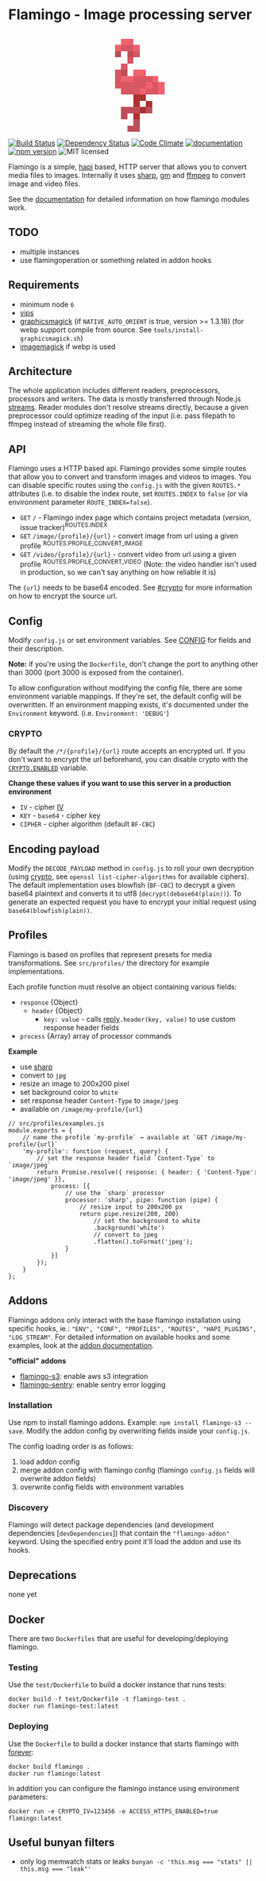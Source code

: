# Flamingo - Image processing server

<div style="text-align:center">
  <img style="width: 200px;image-rendering: -moz-crisp-edges;image-rendering: -o-crisp-edges;image-rendering: -webkit-optimize-contrast;-ms-interpolation-mode: nearest-neighbor;image-rendering: pixelated;" src="data:image/png;base64,iVBORw0KGgoAAAANSUhEUgAAABAAAAAQCAYAAAAf8/9hAAAAuElEQVQ4jbWRMQqDQBBFnyGVSJpUkj72e4/UphUP4FlyAEkteIecIPZeQAlYiW67qTagzKIo+eWy78+fP/Av9Ulm+iQzS/88F9zqAYDQDzg9H+I/gIP0+O4+REXuNXrEGm1SHaeLK+yGxRXqODWNHoHlMsVy6jg1oR8ATDqQChUTWHAOt3pgnkY0iIp8MsXCm1QqZUqltl/Dwi6Towt83e4/oARzvlyhqtZPtga74s+TSHKecQ0M8AXIOlSRGTKPKQAAAABJRU5ErkJggg==" alt="">
</div>

[![Build Status](https://travis-ci.org/piobyte/flamingo.png?branch=master)](https://travis-ci.org/piobyte/flamingo)
[![Dependency Status](https://david-dm.org/piobyte/flamingo.svg)](https://david-dm.org/piobyte/flamingo)
[![Code Climate](https://codeclimate.com/github/piobyte/flamingo.png)](https://codeclimate.com/github/piobyte/flamingo)
[![documentation](http://inch-ci.org/github/piobyte/flamingo.svg?branch=master)](http://inch-ci.org/github/piobyte/flamingo)
[![npm version](https://badge.fury.io/js/flamingo.svg)](https://www.npmjs.com/package/flamingo)
![MIT licensed](https://img.shields.io/github/license/piobyte/flamingo.svg)

Flamingo is a simple, [hapi](http://hapijs.com/) based, HTTP server that allows you to convert media files to images.
Internally it uses [sharp](https://github.com/lovell/sharp), [gm](https://github.com/aheckmann/gm) and [ffmpeg](https://github.com/fluent-ffmpeg/node-fluent-ffmpeg) to convert image and video files.

See the [documentation](https://piobyte.github.io/flamingo/) for detailed information on how flamingo modules work.

## TODO

- multiple instances
- use flamingoperation or something related in addon hooks

## Requirements

- minimum node `6`
- [vips](http://www.vips.ecs.soton.ac.uk/index.php?title=VIPS)
- [graphicsmagick](http://www.graphicsmagick.org/) (if `NATIVE_AUTO_ORIENT` is true, version >= 1.3.18) (for webp support compile from source. See `tools/install-graphicsmagick.sh`)
- [imagemagick](http://www.imagemagick.org/) if webp is used

## Architecture

The whole application includes different readers, preprocessors, processors and writers.
The data is mostly transferred through Node.js [streams](http://nodejs.org/api/stream.html).
Reader modules don't resolve streams directly, because a given preprocessor could optimize reading of the input (i.e. pass filepath to ffmpeg instead of streaming the whole file first).

## API

Flamingo uses a HTTP based api.
Flamingo provides some simple routes that allow you to convert and transform images and videos to images.
You can disable specific routes using the `config.js` with the given `ROUTES.*` attributes (i.e. to disable the index route, set `ROUTES.INDEX` to `false` (or via environment parameter `ROUTE_INDEX=false`).

- `GET` `/` - Flamingo index page which contains project metadata (version, issue tracker)<sup>ROUTES.INDEX</sup>
- `GET` `/image/{profile}/{url}` - convert image from url using a given profile <sup>ROUTES.PROFILE_CONVERT_IMAGE</sup>
- `GET` `/video/{profile}/{url}` - convert video from url using a given profile <sup>ROUTES.PROFILE_CONVERT_VIDEO</sup> (Note: the video handler isn't used in production, so we can't say anything on how reliable it is)

The `{url}` needs to be base64 encoded. See [#crypto](#crypto) for more information on how to encrypt the source url.

## Config

Modify `config.js` or set environment variables. See [CONFIG](https://piobyte.github.io/flamingo/module-flamingo_config-CONFIG.html) for fields and their description.

__Note:__ if you're using the `Dockerfile`, don't change the port to anything other than 3000 (port 3000 is exposed from the container).

To allow configuration without modifying the config file, there are some environment variable mappings.
If they're set, the default config will be overwritten.
If an environment mapping exists, it's documented under the `Environment` keyword. (i.e. `Environment: 'DEBUG'`)

### CRYPTO

By default the `/*/{profile}/{url}` route accepts an encrypted url.
If you don't want to encrypt the url beforehand, you can disable crypto with the [`CRYPTO.ENABLED`](https://piobyte.github.io/flamingo/module-flamingo_config-CONFIG.html#.CRYPTO) variable.

__Change these values if you want to use this server in a production environment__

- `IV` - cipher [IV](https://en.wikipedia.org/wiki/Initialization_vector)
- `KEY` - `base64` - cipher key
- `CIPHER` - cipher algorithm (default `BF-CBC`)

## Encoding payload

Modify the `DECODE_PAYLOAD` method in `config.js` to roll your own decryption (using [crypto](http://nodejs.org/api/crypto.html), see `openssl list-cipher-algorithms` for available ciphers).
The default implementation uses blowfish (`BF-CBC`) to decrypt a given base64 plaintext and converts it to utf8 (`decrypt(debase64(plain))`).
To generate an expected request you have to encrypt your initial request using `base64(blowfish(plain))`.

## Profiles

Flamingo is based on profiles that represent presets for media transformations.
See `src/profiles/` the directory for example implementations.

Each profile function must resolve an object containing various fields:

- `response` {Object}
    - `header` {Object}
        - `key: value` - calls [reply](http://hapijs.com/api#replyerr-result)`.header(key, value)` to use custom response header fields
- `process` {Array} array of processor commands

__Example__

- use [sharp](https://github.com/lovell/sharp)
- convert to `jpg`
- resize an image to 200x200 pixel
- set background color to `white`
- set response header `Content-Type` to `image/jpeg`
- available on `/image/my-profile/{url}`

```
// src/profiles/examples.js
module.exports = {
    // name the profile `my-profile` → available at `GET /image/my-profile/{url}`
    'my-profile': function (request, query) {
        // set the response header field `Content-Type` to `image/jpeg`
        return Promise.resolve({ response: { header: { 'Content-Type': 'image/jpeg' }},
            process: [{
                // use the `sharp` processor
                processor: 'sharp', pipe: function (pipe) {
                    // resize input to 200x200 px
                    return pipe.resize(200, 200)
                        // set the background to white
                        .background('white')
                        // convert to jpeg
                        .flatten().toFormat('jpeg');
                }
            }]
        });
    }
};
```

## Addons

Flamingo addons only interact with the base flamingo installation using specific hooks, ie.: `"ENV", "CONF", "PROFILES", "ROUTES", "HAPI_PLUGINS", "LOG_STREAM"`.
For detailed information on available hooks and some examples, look at the [addon documentation](https://piobyte.github.io/flamingo/module-flamingo_src_addon.HOOKS.html).

__"official" addons__

- [flamingo-s3](https://github.com/piobyte/flamingo-s3): enable aws s3 integration
- [flamingo-sentry](https://github.com/piobyte/flamingo-sentry): enable sentry error logging

### Installation

Use npm to install flamingo addons. Example: `npm install flamingo-s3 --save`.
Modify the addon config by overwriting fields inside your `config.js`.

The config loading order is as follows:

1. load addon config
2. merge addon config with flamingo config (flamingo `config.js` fields will overwrite addon fields)
3. overwrite config fields with environment variables

### Discovery

Flamingo will detect package dependencies (and development dependencies [`devDependencies`]) that contain the `"flamingo-addon"` keyword.
Using the specified entry point it'll load the addon and use its hooks.

## Deprecations

none yet

## Docker

There are two `Dockerfiles` that are useful for developing/deploying flamingo.

### Testing

Use the `test/Dockerfile` to build a docker instance that runs tests:

```
docker build -f test/Dockerfile -t flamingo-test .
docker run flamingo-test:latest
```

### Deploying

Use the `Dockerfile` to build a docker instance that starts flamingo with [forever](https://github.com/foreverjs/forever):

```
docker build flamingo .
docker run flamingo:latest
```

In addition you can configure the flamingo instance using environment parameters:

```
docker run -e CRYPTO_IV=123456 -e ACCESS_HTTPS_ENABLED=true flamingo:latest
```

## Useful bunyan filters

- only log memwatch stats or leaks `bunyan -c 'this.msg === "stats" || this.msg === "leak"'`
